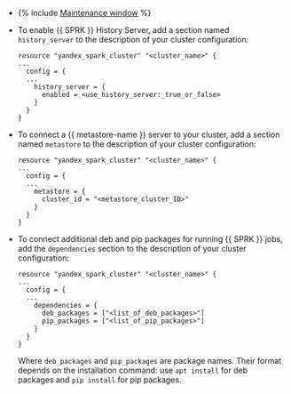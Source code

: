 * {% include [Maintenance window](maintenance-window.md) %}

* To enable {{ SPRK }} History Server, add a section named `history_server` to the description of your cluster configuration:

    ```hcl
    resource "yandex_spark_cluster" "<cluster_name>" {
    ...
      config = {
      ...
        history_server = {
          enabled = <use_history_server:_true_or_false>
        }
      }
    }
    ```

* To connect a {{ metastore-name }} server to your cluster, add a section named `metastore` to the description of your cluster configuration:

    ```hcl
    resource "yandex_spark_cluster" "<cluster_name>" {
    ...
      config = {
      ...
        metastore = {
          cluster_id = "<metastore_cluster_ID>"
        }
      }
    }
    ```

* To connect additional deb and pip packages for running {{ SPRK }} jobs, add the `dependencies` section to the description of your cluster configuration:

    ```hcl
    resource "yandex_spark_cluster" "<cluster_name>" {
    ...
      config = {
      ...
        dependencies = {
          deb_packages = ["<list_of_deb_packages>"]
          pip_packages = ["<list_of_pip_packages>"]
        }
      }
    }
    ```

    Where `deb_packages` and `pip_packages` are package names. Their format depends on the installation command: use `apt install` for deb packages and `pip install` for pip packages.